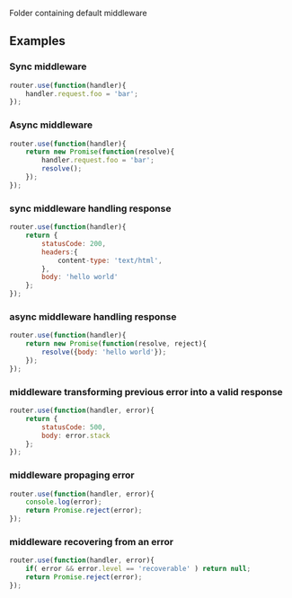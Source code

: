 Folder containing default middleware

## Examples

### Sync middleware
```javascript
router.use(function(handler){
	handler.request.foo = 'bar';
});
```

### Async middleware
```javascript
router.use(function(handler){
	return new Promise(function(resolve){
		handler.request.foo = 'bar';
		resolve();
	});
});
```

### sync middleware handling response
```javascript
router.use(function(handler){
	return {
		statusCode: 200,
		headers:{
			content-type: 'text/html',
		},
		body: 'hello world'
	};
});
```

### async middleware handling response
```javascript
router.use(function(handler){
	return new Promise(function(resolve, reject){
		resolve({body: 'hello world'});
	});
});
```

### middleware transforming previous error into a valid response
```javascript
router.use(function(handler, error){
	return {
		statusCode: 500,
		body: error.stack
	};
});
```

### middleware propaging error
```javascript
router.use(function(handler, error){
	console.log(error);
	return Promise.reject(error);
});
```

### middleware recovering from an error
```javascript
router.use(function(handler, error){
	if( error && error.level == 'recoverable' ) return null;
	return Promise.reject(error);
});
```
